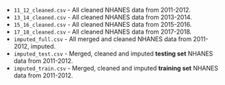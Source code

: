 - `11_12_cleaned.csv` - All cleaned NHANES data from 2011-2012.
- `13_14_cleaned.csv` - All cleaned NHANES data from 2013-2014.
- `15_16_cleaned.csv` - All cleaned NHANES data from 2015-2016.
- `17_18_cleaned.csv` - All cleaned NHANES data from 2017-2018.
- `imputed_full.csv` - All merged and cleaned NHANES data from 2011-2012, imputed.
- `imputed_test.csv` - Merged, cleaned and imputed **testing set** NHANES data from 2011-2012.
- `imputed_train.csv` - Merged, cleaned and imputed **training set** NHANES data from 2011-2012.
